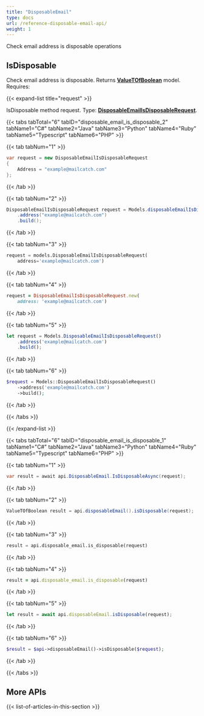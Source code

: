 ```yaml
---
title: "DisposableEmail"
type: docs
url: /reference-disposable-email-api/
weight: 1
---
```


Check email address is disposable operations

## IsDisposable

Check email address is disposable. 
Returns [**ValueTOfBoolean**](/email/reference-model-value-t-of-boolean/) model. Requires:

{{< expand-list title="request" >}}

IsDisposable method request. Type: [**DisposableEmailIsDisposableRequest**](/email/reference-model-disposable-email-is-disposable-request/).

{{< tabs tabTotal="6" tabID="disposable_email_is_disposable_2" tabName1="C#" tabName2="Java" tabName3="Python" tabName4="Ruby" tabName5="Typescript" tabName6="PHP" >}}

{{< tab tabNum="1" >}}

```csharp
var request = new DisposableEmailIsDisposableRequest
{ 
    Address = "example@mailcatch.com"
};
```

{{< /tab >}}

{{< tab tabNum="2" >}}

```java
DisposableEmailIsDisposableRequest request = Models.disposableEmailIsDisposableRequest()
    .address("example@mailcatch.com")
    .build();
```

{{< /tab >}}

{{< tab tabNum="3" >}}

```python
request = models.DisposableEmailIsDisposableRequest(
    address='example@mailcatch.com')
```

{{< /tab >}}

{{< tab tabNum="4" >}}

```ruby
request = DisposableEmailIsDisposableRequest.new(
    address: 'example@mailcatch.com')
```

{{< /tab >}}

{{< tab tabNum="5" >}}

```typescript
let request = Models.DisposableEmailIsDisposableRequest()
    .address('example@mailcatch.com')
    .build();
```

{{< /tab >}}

{{< tab tabNum="6" >}}

```php
$request = Models::DisposableEmailIsDisposableRequest()
    ->address('example@mailcatch.com')
    ->build();
```

{{< /tab >}}

{{< /tabs >}}

{{< /expand-list >}}

{{< tabs tabTotal="6" tabID="disposable_email_is_disposable_1" tabName1="C#" tabName2="Java" tabName3="Python" tabName4="Ruby" tabName5="Typescript" tabName6="PHP" >}}

{{< tab tabNum="1" >}}

```csharp
var result = await api.DisposableEmail.IsDisposableAsync(request);
```

{{< /tab >}}

{{< tab tabNum="2" >}}

```java
ValueTOfBoolean result = api.disposableEmail().isDisposable(request);
```

{{< /tab >}}

{{< tab tabNum="3" >}}

```python
result = api.disposable_email.is_disposable(request)
```

{{< /tab >}}

{{< tab tabNum="4" >}}

```ruby
result = api.disposable_email.is_disposable(request)
```

{{< /tab >}}

{{< tab tabNum="5" >}}

```typescript
let result = await api.disposableEmail.isDisposable(request);
```

{{< /tab >}}

{{< tab tabNum="6" >}}

```php
$result = $api->disposableEmail()->isDisposable($request);
```

{{< /tab >}}

{{< /tabs >}}

## More APIs

{{< list-of-articles-in-this-section >}}
